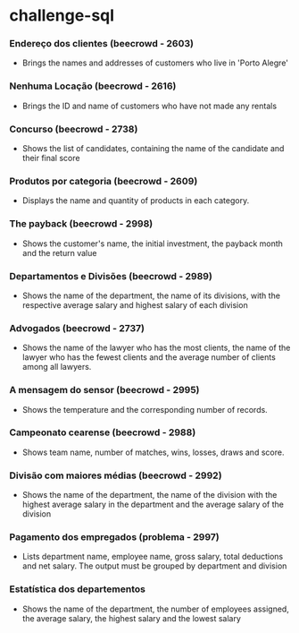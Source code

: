 # challenge-sql

### Endereço dos clientes (beecrowd - 2603)
- Brings the names and addresses of customers who live in 'Porto Alegre'

### Nenhuma Locação (beecrowd - 2616)
- Brings the ID and name of customers who have not made any rentals

### Concurso (beecrowd - 2738)
- Shows the list of candidates, containing the name of the candidate and their final score

### Produtos por categoria (beecrowd - 2609)
- Displays the name and quantity of products in each category.

### The payback (beecrowd - 2998)
- Shows the customer's name, the initial investment, the payback month and the return value

### Departamentos e Divisões (beecrowd - 2989)
- Shows the name of the department, the name of its divisions, with the respective average salary and highest salary of each division

### Advogados (beecrowd - 2737)
- Shows the name of the lawyer who has the most clients, the name of the lawyer who has the fewest clients and the average number of clients among all lawyers.

### A mensagem do sensor (beecrowd - 2995)
- Shows the temperature and the corresponding number of records.

### Campeonato cearense (beecrowd - 2988)
- Shows team name, number of matches, wins, losses, draws and score.

### Divisão com maiores médias (beecrowd - 2992)
- Shows the name of the department, the name of the division with the highest average salary in the department and the average salary of the division

### Pagamento dos empregados (problema - 2997)
- Lists department name, employee name, gross salary, total deductions and net salary. The output must be grouped by department and division

### Estatística dos departementos
- Shows the name of the department, the number of employees assigned, the average salary, the highest salary and the lowest salary
